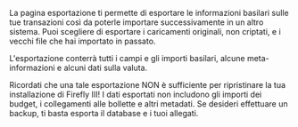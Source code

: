 La pagina esportazione ti permette di esportare le informazioni basilari sulle tue transazioni così da poterle importare successivamente in un altro sistema. Puoi scegliere di esportare i caricamenti originali, non criptati, e i vecchi file che hai importato in passato.

L'esportazione conterrà tutti i campi e gli importi basilari, alcune meta-informazioni e alcuni dati sulla valuta.

Ricordati che una tale esportazione NON è sufficiente per ripristinare la tua installazione di Firefly III! I dati esportati non includono gli importi dei budget, i collegamenti alle bollette e altri metadati. Se desideri effettuare un backup, ti basta esporta il database e i tuoi allegati.